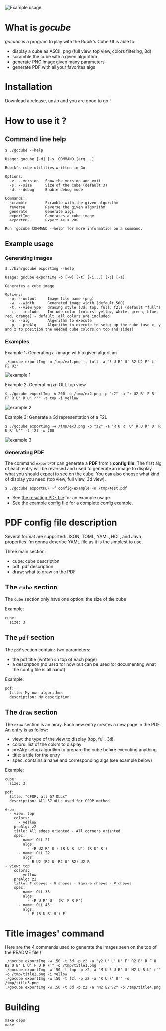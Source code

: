 ![Example usage](https://github.com/nmaupu/gocube/blob/master/doc/title.png)

# What is *gocube*

*gocube* is a program to play with the Rubik's Cube ! It is able to:
- display a cube as ASCII, png (full view, top view, colors filtering, 3d)
- scramble the cube with a given algorithm
- generate PNG image given many parameters
- generate PDF with all your favorites algs

# Installation

Download a release, unzip and you are good to go !

# How to use it ?

## Command line help

```
$ ./gocube --help

Usage: gocube [-d] [-s] COMMAND [arg...]

Rubik's cube utilities written in Go

Options:
  -v, --version   Show the version and exit
  -s, --size      Size of the cube (default 3)
  -d, --debug     Enable debug mode

Commands:
  scramble        Scramble with the given algorithm
  reverse         Reverse the given algorithm
  generate        Generate algs
  exportImg       Generates a cube image
  exportPDF       Export as a PDF

Run 'gocube COMMAND --help' for more information on a command.
```

## Example usage

### Generating images

```
$ ./bin/gocube exportImg --help

Usage: gocube exportImg -o [-w] [-t] [-i...] [-p] [-a]

Generates a cube image

Options:
  -o, --output     Image file name (png)
  -w, --width      Generated image width (default 500)
  -t, --viewType   drawing style (3d, top, full, f2l) (default "full")
  -i, --include    Include color (colors: yellow, white, green, blue, red, orange) - default: all colors are included
  -a, --alg        Algorithm to execute
  -p, --preAlg     Algorithm to execute to setup up the cube (use x, y and z to position the needed cube colors on top and sides)
```

### Examples

Example 1: Generating an image with a given algorithm

```
./gocube exportImg -o /tmp/ex1.png -t full -a "R U R' U' B2 U2 F' L' F2 U2"

```
![example 1](https://github.com/nmaupu/gocube/blob/master/doc/ex1.png)

Example 2: Generating an OLL top view

```
$ ./gocube exportImg -w 200 -o /tmp/ex2.png -p "z2" -a "r U2 R' F R' F' R U' R U' r'" -t top -i yellow
```
![example 2](https://github.com/nmaupu/gocube/blob/master/doc/ex2.png)

Example 3: Generate a 3d representation of a F2L

```
$ ./gocube exportImg -o /tmp/ex3.png -p "z2" -a "R U R' U' R U R' U' R U R' U'" -t f2l -w 200
```
![example 3](https://github.com/nmaupu/gocube/blob/master/doc/ex3.png)

### Generating PDF

The command `exportPDF` can generate a **PDF** from a **config file**. The first alg of each entry will be reversed and used to generate an image to display what you should expect to see on the cube. You can also choose what kind of display you need (top view, full view, 3d view).

```
$ ./gocube exportPDF -f config-example -o /tmp/test.pdf
```

- See [the resulting PDF file](doc/oll.pdf) for an example usage.
- See [the example config file](config-example.yaml) for a complete config example.

# PDF config file description

Several format are supported: JSON, TOML, YAML, HCL, and Java properties
I'm gonna describe YAML file as it is the simplest to use.

Three main section:
- cube: cube description
- pdf: pdf description
- draw: what to draw on the PDF

## The `cube` section

The `cube` section only have one option: the size of the cube

Example:
```
cube:
  size: 3
```

## The `pdf` section

The `pdf` section contains two parameters:
- the pdf title (written on top of each page)
- a description (no used for now but can be used for documenting what the config file is all about)

Example:
```
pdf:
  title: My own algorithms
  description: My description
```

## The `draw` section

The `draw` section is an array. Each new entry creates a new page in the PDF.
An entry is as follow:
- view: the type of the view to display (top, full, 3d)
- colors: list of the colors to display
- preAlg: setup algorithm to prepare the cube before executing anything
- title: a title for the entry
- spec: contains a name and corresponding algs (see example below)

Example:
```
cube:
  size: 3

pdf:
  title: "CFOP: all 57 OLLs"
  description: All 57 OLLs used for CFOP method

draw:
  - view: top
    colors:
      - yellow
    preAlg: z2
    title: All edges oriented - All corners oriented
    spec:
      - name: OLL 21
        algs:
          - (R U2 R' U') (R U R' U') (R U' R')
      - name: OLL 22
        algs:
          - R U2 (R2 U' R2 U' R2) U2 R
- view: top
    colors:
      - yellow
    preAlg: z2
    title: T shapes - W shapes - Square shapes - P shapes
    spec:
      - name: OLL 33
        algs:
          - (R U R' U') (R' F R F')
      - name: OLL 45
        algs:
          - F (R U R' U') F'
```

# Title images' command

Here are the 4 commands used to generate the images seen on the top of the README file !
```
./gocube exportImg -w 150 -t 3d -p z2 -a "y2 U' L' U' F' R2 B' R F U B2 U B' L U' F U R F'" -o /tmp/title1.png
./gocube exportImg -w 150 -t top -p z2 -a "M U R U R' U' M2 U R U' r'" -o /tmp/title2.png -i yellow
./gocube exportImg -w 150 -t f2l -p z2 -a "R U R' U'" -o /tmp/title3.png
./gocube exportImg -w 150 -t 3d -p z2 -a "M2 E2 S2" -o /tmp/title4.png
```

# Building

```
make deps
make
```
